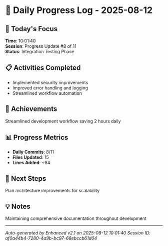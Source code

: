# 📅 Daily Progress Log - 2025-08-12

## 🎯 Today's Focus
**Time**: 10:01:40  
**Session**: Progress Update #8 of 11  
**Status**: Integration Testing Phase

## 📋 Activities Completed
- Implemented security improvements
- Improved error handling and logging
- Streamlined workflow automation

## 🚀 Achievements
Streamlined development workflow saving 2 hours daily

## 📊 Progress Metrics
- **Daily Commits**: 8/11
- **Files Updated**: 15
- **Lines Added**: ~94

## 🎯 Next Steps
Plan architecture improvements for scalability

## 💡 Notes
Maintaining comprehensive documentation throughout development

---
*Auto-generated by Enhanced v2.1 on 2025-08-12 10:01:40*
*Session ID: af0a44b4-7280-4a9b-bc97-68ebccb61d04*